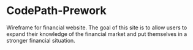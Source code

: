 # CodePath-Prework
Wireframe for financial website. The goal of this site is to allow users to expand their knowledge of the financial market and put themselves in a stronger financial situation. 
